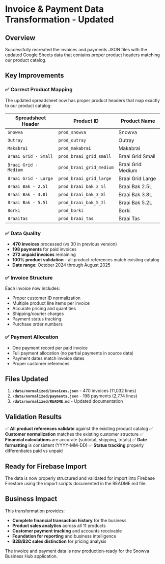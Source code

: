 # Invoice & Payment Data Transformation - Updated

## Overview

Successfully recreated the invoices and payments JSON files with the updated Google Sheets data that contains proper product headers matching our product catalog.

## Key Improvements

### ✅ Correct Product Mapping

The updated spreadsheet now has proper product headers that map exactly to our product catalog:

| Spreadsheet Header    | Product ID               | Product Name      |
| --------------------- | ------------------------ | ----------------- |
| `Snowva`              | `prod_snowva`            | Snowva            |
| `Outray`              | `prod_outray`            | Outray            |
| `Makabrai`            | `prod_makabrai`          | Makabrai          |
| `Braai Grid - Small`  | `prod_braai_grid_small`  | Braai Grid Small  |
| `Braai Grid - Medium` | `prod_braai_grid_medium` | Braai Grid Medium |
| `Braai Grid - Large`  | `prod_braai_grid_large`  | Braai Grid Large  |
| `Braai Bak - 2.5l`    | `prod_braai_bak_2_5l`    | Braai Bak 2.5L    |
| `Braai Bak - 3.8l`    | `prod_braai_bak_3_8l`    | Braai Bak 3.8L    |
| `Braai Bak - 5.5l`    | `prod_braai_bak_5_2l`    | Braai Bak 5.2L    |
| `Borki`               | `prod_borki`             | Borki             |
| `BraaiTas`            | `prod_braai_tas`         | Braai Tas         |

### ✅ Data Quality

- **470 invoices** processed (vs 30 in previous version)
- **198 payments** for paid invoices
- **272 unpaid invoices** remaining
- **100% product validation** - all product references match existing catalog
- **Date range**: October 2024 through August 2025

### ✅ Invoice Structure

Each invoice now includes:

- Proper customer ID normalization
- Multiple product line items per invoice
- Accurate pricing and quantities
- Shipping/courier charges
- Payment status tracking
- Purchase order numbers

### ✅ Payment Allocation

- One payment record per paid invoice
- Full payment allocation (no partial payments in source data)
- Payment dates match invoice dates
- Proper customer references

## Files Updated

1. **`/data/normalized/invoices.json`** - 470 invoices (11,032 lines)
2. **`/data/normalized/payments.json`** - 198 payments (2,774 lines)
3. **`/data/normalized/README.md`** - Updated documentation

## Validation Results

✅ **All product references validate** against the existing product catalog
✅ **Customer normalization** matches the existing customer structure
✅ **Financial calculations** are accurate (subtotal, shipping, totals)
✅ **Date formatting** is consistent (YYYY-MM-DD)
✅ **Status tracking** properly differentiates paid vs unpaid

## Ready for Firebase Import

The data is now properly structured and validated for import into Firebase Firestore using the import scripts documented in the README.md file.

## Business Impact

This transformation provides:

- **Complete financial transaction history** for the business
- **Product sales analytics** across all 11 products
- **Customer payment tracking** and accounts receivable
- **Foundation for reporting** and business intelligence
- **B2B/B2C sales distinction** for pricing analysis

The invoice and payment data is now production-ready for the Snowva Business Hub application.
